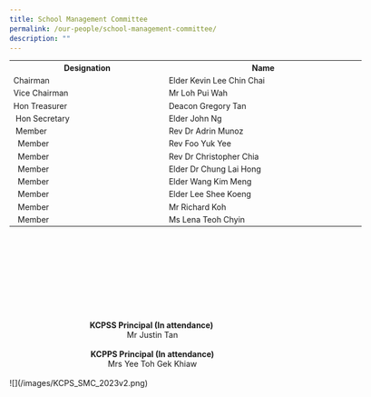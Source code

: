 ```yaml
---
title: School Management Committee
permalink: /our-people/school-management-committee/
description: ""
---
```

<table class="iveo_table ives_tab_1 ive_eobj_center" style="width: 621px; height: 410px;">
<tbody>
<tr>
<th style="width: 271px;">Designation
</th>
<th style="width: 349px;">Name
</th>
</tr>
<tr><td style="width: 60px;">Chairman
</td>
<td style="width: 60px;">Elder Kevin Lee Chin Chai
</td>

</tr><tr>
<td style="width: 60px;">Vice Chairman
</td>
<td style="width: 60px;">Mr Loh Pui Wah
</td>
</tr>
<tr>
<td style="width: 60px;">Hon Treasurer
</td>
<td style="width: 60px;">Deacon Gregory Tan
</td>
</tr>
<tr>
<td>&nbsp;Hon Secretary
</td>
<td>Elder John Ng
</td>
</tr>
<tr>
<td>&nbsp;Member
</td>
<td>Rev Dr Adrin Munoz
</td>
</tr>
<tr>
<td>&nbsp;&nbsp;Member
</td>
<td>Rev Foo Yuk Yee
</td>
</tr>
<tr>
<td>&nbsp;&nbsp;Member
</td>
<td>Rev Dr Christopher Chia
</td>
</tr>
<tr>
<td>&nbsp;&nbsp;Member
</td>
<td>Elder Dr Chung Lai Hong
</td>
</tr>
<tr>
<td>&nbsp;&nbsp;Member
</td>
<td>Elder Wang Kim Meng
</td>
</tr>
<tr>
<td>&nbsp;&nbsp;Member
</td>
<td>Elder Lee Shee Koeng<br>
</td>
</tr>
<tr>
<td>&nbsp;&nbsp;Member
</td>
<td>Mr Richard Koh
</td>
</tr>
<tr>
<td>&nbsp;&nbsp;Member
</td>
<td>Ms Lena Teoh Chyin<br>
</td>
</tr>
</tbody>
</table><br><br>
    
<div align="center" id="tip"><strong style="background-color: initial; text-align: left;">KCPSS Principal (In attendance)&nbsp;</strong><br>
</div>
<div style="width:100%;" id="committee_name" align="center">
<div id="cn10"><span style="background-color: initial; text-align: left;">Mr Justin Tan</span><strong><br></strong>
</div>
<div id="cn10"> &nbsp; &nbsp; &nbsp; &nbsp; &nbsp; &nbsp; &nbsp;<br>
        
</div>
        
<div id="cn11">
            <strong>KCPPS Principal (In attendance)
                <br>
            </strong> 
         <div id="cn10"><span style="background-color: initial; text-align: left;">Mrs Yee Toh Gek Khiaw</span><strong><br></strong>
</div>
        
</div>
<div id="cn11"><br>
</div>  
</div>
![](/images/KCPS_SMC_2023v2.png)
